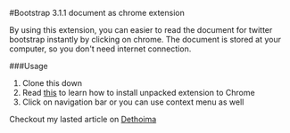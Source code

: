 #Bootstrap 3.1.1 document as chrome extension

By using this extension, you can easier to read the document for twitter bootstrap  instantly by clicking on chrome. The document is stored at your computer, so you don't need internet connection.

###Usage
1. Clone this down
2. Read [this](http://developer.chrome.com/extensions/getstarted#unpacked) to learn how to install unpacked extension to Chrome
3. Click on navigation bar or you can use context menu as well

Checkout my lasted article on [Dethoima](http://dethoima.com)